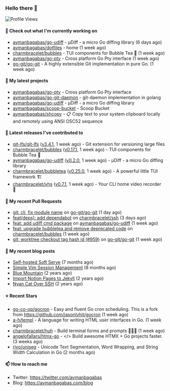### Hello there 👋

![Profile Views](https://komarev.com/ghpvc/?username=aymanbagabas&label=PROFILE+VIEWS)

#### 👷 Check out what I'm currently working on

- [aymanbagabas/go-udiff](https://github.com/aymanbagabas/go-udiff) - µDiff - a micro Go diffing library (6 days ago)
- [aymanbagabas/dotfiles](https://github.com/aymanbagabas/dotfiles) - home (1 week ago)
- [charmbracelet/bubbles](https://github.com/charmbracelet/bubbles) - TUI components for Bubble Tea 🫧 (1 week ago)
- [aymanbagabas/go-pty](https://github.com/aymanbagabas/go-pty) - Cross platform Go Pty interface (1 week ago)
- [go-git/go-git](https://github.com/go-git/go-git) - A highly extensible Git implementation in pure Go. (1 week ago)

#### 🌱 My latest projects

- [aymanbagabas/go-pty](https://github.com/aymanbagabas/go-pty) - Cross platform Go Pty interface
- [aymanbagabas/go-git-daemon](https://github.com/aymanbagabas/go-git-daemon) - git-daemon implementation in golang
- [aymanbagabas/go-udiff](https://github.com/aymanbagabas/go-udiff) - µDiff - a micro Go diffing library
- [aymanbagabas/scoop-bucket](https://github.com/aymanbagabas/scoop-bucket) - Scoop Bucket
- [aymanbagabas/shcopy](https://github.com/aymanbagabas/shcopy) - 📋 Copy text to your system clipboard locally and remotely using ANSI OSC52 sequence

#### 🔭 Latest releases I've contributed to

- [git-lfs/git-lfs](https://github.com/git-lfs/git-lfs) ([v3.4.1](https://github.com/git-lfs/git-lfs/releases/tag/v3.4.1), 1 week ago) - Git extension for versioning large files
- [charmbracelet/bubbles](https://github.com/charmbracelet/bubbles) ([v0.17.1](https://github.com/charmbracelet/bubbles/releases/tag/v0.17.1), 1 week ago) - TUI components for Bubble Tea 🫧
- [aymanbagabas/go-udiff](https://github.com/aymanbagabas/go-udiff) ([v0.2.0](https://github.com/aymanbagabas/go-udiff/releases/tag/v0.2.0), 1 week ago) - µDiff - a micro Go diffing library
- [charmbracelet/bubbletea](https://github.com/charmbracelet/bubbletea) ([v0.25.0](https://github.com/charmbracelet/bubbletea/releases/tag/v0.25.0), 1 week ago) - A powerful little TUI framework 🏗
- [charmbracelet/vhs](https://github.com/charmbracelet/vhs) ([v0.7.1](https://github.com/charmbracelet/vhs/releases/tag/v0.7.1), 1 week ago) - Your CLI home video recorder 📼

#### 🔨 My recent Pull Requests

- [git: cli, fix module name](https://github.com/go-git/go-git/pull/979) on [go-git/go-git](https://github.com/go-git/go-git) (1 day ago)
- [feat(deps): add dependabot](https://github.com/charmbracelet/ssh/pull/9) on [charmbracelet/ssh](https://github.com/charmbracelet/ssh) (3 days ago)
- [feat: add udiff cmd package](https://github.com/aymanbagabas/go-udiff/pull/12) on [aymanbagabas/go-udiff](https://github.com/aymanbagabas/go-udiff) (1 week ago)
- [feat: upgrade bubbletea and remove deprecated code](https://github.com/charmbracelet/bubbles/pull/448) on [charmbracelet/bubbles](https://github.com/charmbracelet/bubbles) (1 week ago)
- [git: worktree checkout tag hash id (#959)](https://github.com/go-git/go-git/pull/966) on [go-git/go-git](https://github.com/go-git/go-git) (1 week ago)

#### 📜 My recent blog posts

- [Self-hosted Soft Serve](https://aymanbagabas.com/blog/2023/04/28/self-hosted-soft-serve.html) (7 months ago)
- [Simple Vim Session Management](https://aymanbagabas.com/blog/2023/04/13/simple-vim-session-management.html) (8 months ago)
- [Blue Mountain](https://aymanbagabas.com/blog/2022/06/02/blue-mountain.html) (2 years ago)
- [Import Notion Pages to Jekyll](https://aymanbagabas.com/blog/2022/03/29/import-notion-pages-to-jekyll.html) (2 years ago)
- [Nyan Cat Over SSH](https://aymanbagabas.com/blog/2022/03/25/nyan-cat-over-ssh.html) (2 years ago)

#### ⭐ Recent Stars

- [go-co-op/gocron](https://github.com/go-co-op/gocron) - Easy and fluent Go cron scheduling. This is a fork from https://github.com/jasonlvhit/gocron (1 week ago)
- [a-h/templ](https://github.com/a-h/templ) - A language for writing HTML user interfaces in Go. (1 week ago)
- [charmbracelet/huh](https://github.com/charmbracelet/huh) - Build terminal forms and prompts 🤷🏻‍♀️ (1 week ago)
- [angelofallars/htmx-go](https://github.com/angelofallars/htmx-go) - &lt;/&gt; Build awesome HTMX &#43; Go projects faster. (3 weeks ago)
- [rivo/uniseg](https://github.com/rivo/uniseg) - Unicode Text Segmentation, Word Wrapping, and String Width Calculation in Go (2 months ago)

#### 📫 How to reach me

- Twitter: https://twitter.com/aymanbagabas
- Blog: https://aymanbagabas.com/blog
